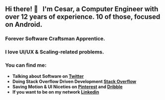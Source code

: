 ## Hi there! 👋 &nbsp; I'm Cesar, a Computer Engineer with over 12 years of experience. 10 of those, focused on Android.
### Forever Software Craftsman Apprentice.
### I love UI/UX & Scaling-related problems.
### You can find me: 

- **Talking about Software on [Twitter](https://twitter.com/cesards_)**
- **Doing Stack Overflow Driven Development [Stack Overflow](https://stackoverflow.com/users/689723/cesards)**
- **Saving Motion & UI Niceties on [Pinterest](https://www.pinterest.com/cesards_/boards) and [Dribble](https://dribbble.com/cesards/collections)**
- **If you want to be on my network [Linkedin](https://www.linkedin.com/in/cesards/)**
